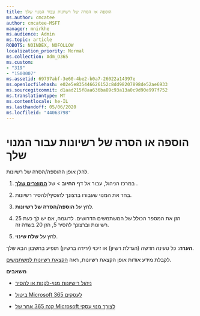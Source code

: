 ```yaml
---
title: הוספה או הסרה של רשיונות עבור המנוי שלך
ms.author: cmcatee
author: cmcatee-MSFT
manager: mnirkhe
ms.audience: Admin
ms.topic: article
ROBOTS: NOINDEX, NOFOLLOW
localization_priority: Normal
ms.collection: Adm_O365
ms.custom:
- "319"
- "1500007"
ms.assetid: 69797abf-3e60-4be2-b0a7-26022a14397e
ms.openlocfilehash: e02e5e835446626152c8dd98207898de52ae6933
ms.sourcegitcommit: d1aad215f8aa636ba89c93a13a0c9d90e997f752
ms.translationtype: MT
ms.contentlocale: he-IL
ms.lasthandoff: 05/06/2020
ms.locfileid: "44063798"
---
```

# <a name="add-or-remove-licenses-for-your-subscription"></a>הוספה או הסרה של רשיונות עבור המנוי שלך

להלן אופן ההוספה/הסרה של רשיונות.
  
1. במרכז הניהול, עבור אל דף **החיוב** \> של **[המוצרים שלך](https://go.microsoft.com/fwlink/p/?linkid=842054)** .

2. בחר את המנוי שעבורו ברצונך להוסיף/להסיר רשיונות.

3. לחץ על **הוספה/הסרה של רשיונות**.

4. הזן את המספר הכולל של המשתמשים הדרושים. לדוגמה, אם יש לך כעת 25 רשיונות וברצונך להסיר 5, הזן 20 בשדה זה.

5. לחץ על **שלח שינוי**.

**הערה**: כל טעינה חדשה (הגדלת רשיון) או זיכוי (ירידה ברשיון) תופיע בחשבון הבא שלך.

לקבלת מידע אודות אופן הקצאת רשיונות, ראה [הקצאת רשיונות למשתמשים](https://docs.microsoft.com/microsoft-365/admin/manage/assign-licenses-to-users).

**משאבים**
  
- [ניהול רישיונות מנוי-לקנות או להסיר](https://docs.microsoft.com/microsoft-365/commerce/licenses/buy-licenses)

- [ביטול Microsoft 365 לעסקים](https://support.office.com/article/Cancel-Office-365-for-business-b1bc0bef-4608-4601-813a-cdd9f746709a)

- [קנה 365 אחר של Microsoft לצורך מנוי עסקי](https://support.office.com/article/Buy-another-Office-365-for-business-subscription-fab3b86c-3359-4042-8692-5d4dc7550b7c)
